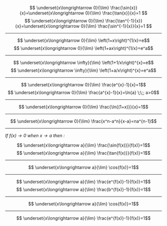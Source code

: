 $$ \underset{x\longrightarrow 0}{\lim} \frac{\sin{x}}{x}=\underset{x\longrightarrow 0}{\lim} \frac{\tan{x}}{x}=1 $$ 
$$ \underset{x\longrightarrow 0}{\lim} \frac{\tan^{-1}{x}}{x}=\underset{x\longrightarrow 0}{\lim} \frac{\sin^{-1}{x}}{x}=1 $$ 

---
$$ \underset{x\longrightarrow 0}{\lim} \left(1+x\right)^{1/x}=e$$
$$ \underset{x\longrightarrow 0}{\lim} \left(1+ax\right)^{1/x}=e^a$$

---
$$ \underset{x\longrightarrow \infty}{\lim} \left(1+1/x\right)^{x}=e$$
$$ \underset{x\longrightarrow \infty}{\lim} \left(1+a/x\right)^{x}=e^a$$

--- 
$$ \underset{x\longrightarrow 0}{\lim} \frac{e^{x}-1}{x}=1$$
$$ \underset{x\longrightarrow 0}{\lim} \frac{a^{x}-1}{x}=\ln{a} \;\;; a>0$$

---
$$ \underset{x\longrightarrow 0}{\lim} \frac{\ln{(1+x)}}{x}=1$$

--- 
$$ \underset{x\longrightarrow 0}{\lim} \frac{x^n-a^n}{x-a}=na^{n-1}$$

---

_If $f(x)\longrightarrow 0$ when $x \longrightarrow a$ then :_

$$ \underset{x\longrightarrow a}{\lim} \frac{\sin{f(x)}}{f(x)}=1$$
$$ \underset{x\longrightarrow a}{\lim} \frac{\tan{f(x)}}{f(x)}=1$$

---
$$ \underset{x\longrightarrow a}{\lim} \cos{f(x)}=1$$

---
$$ \underset{x\longrightarrow a}{\lim} \frac{e^{f(x)}-1}{f(x)}=1$$
$$ \underset{x\longrightarrow a}{\lim} \frac{b^{f(x)}-1}{f(x)}=1$$

---
$$ \underset{x\longrightarrow a}{\lim} \cos{f(x)}=1$$

---
$$ \underset{x\longrightarrow a}{\lim} \frac{e^{f(x)}-1}{f(x)}=1$$

